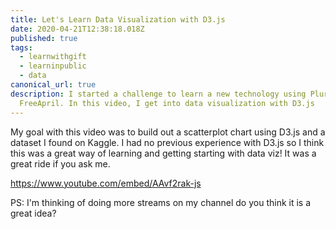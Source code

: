 ```yaml
---
title: Let's Learn Data Visualization with D3.js
date: 2020-04-21T12:38:18.018Z
published: true
tags:
  - learnwithgift
  - learninpublic
  - data
canonical_url: true
description: I started a challenge to learn a new technology using Pluralsight
  FreeApril. In this video, I get into data visualization with D3.js
---
```

My goal with this video was to build out a scatterplot chart using D3.js and a dataset I found on Kaggle. I had no previous experience with D3.js so I think this was a great way of learning and getting starting with data viz! It was a great ride if you ask me.



https://www.youtube.com/embed/AAvf2rak-js 



PS: I'm thinking of doing more streams on my channel do you think it is a great idea?